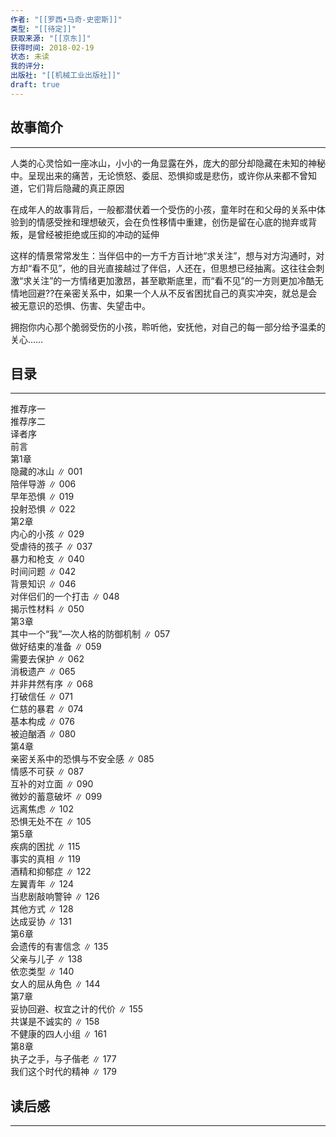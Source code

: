 ```yaml
---
作者: "[[罗西•马奇-史密斯]]"
类型: "[[待定]]"
获取来源: "[[京东]]"
获得时间: 2018-02-19
状态: 未读
我的评分: 
出版社: "[[机械工业出版社]]"
draft: true
---
```

## 故事简介
---
人类的心灵恰如一座冰山，小小的一角显露在外，庞大的部分却隐藏在未知的神秘中。呈现出来的痛苦，无论愤怒、委屈、恐惧抑或是悲伤，或许你从来都不曾知道，它们背后隐藏的真正原因

在成年人的故事背后，一般都潜伏着一个受伤的小孩，童年时在和父母的关系中体验到的情感受挫和理想破灭，会在负性移情中重建，创伤是留在心底的抛弃或背叛，是曾经被拒绝或压抑的冲动的延伸

这样的情景常常发生：当伴侣中的一方千方百计地“求关注”，想与对方沟通时，对方却“看不见”，他的目光直接越过了伴侣，人还在，但思想已经抽离。这往往会刺激“求关注”的一方情绪更加激昂，甚至歇斯底里，而“看不见”的一方则更加冷酷无情地回避??在亲密关系中，如果一个人从不反省困扰自己的真实冲突，就总是会被无意识的恐惧、伤害、失望击中。

拥抱你内心那个脆弱受伤的小孩，聆听他，安抚他，对自己的每一部分给予温柔的关心……
## 目录
---
推荐序一  
推荐序二  
译者序  
前言  
第1章  
隐藏的冰山 ∥ 001  
陪伴导游 ∥ 006  
早年恐惧 ∥ 019  
投射恐惧 ∥ 022  
第2章  
内心的小孩 ∥ 029  
受虐待的孩子 ∥ 037  
暴力和枪支 ∥ 040  
时间问题 ∥ 042  
背景知识 ∥ 046  
对伴侣们的一个打击 ∥ 048  
揭示性材料 ∥ 050  
第3章  
其中一个“我”—次人格的防御机制 ∥ 057  
做好结束的准备 ∥ 059  
需要去保护 ∥ 062  
消极遗产 ∥ 065  
并非井然有序 ∥ 068  
打破信任 ∥ 071  
仁慈的暴君 ∥ 074  
基本构成 ∥ 076  
被迫酗酒 ∥ 080  
第4章  
亲密关系中的恐惧与不安全感 ∥ 085  
情感不可获 ∥ 087  
互补的对立面 ∥ 090  
微妙的蓄意破坏 ∥ 099  
远离焦虑 ∥ 102  
恐惧无处不在 ∥ 105  
第5章  
疾病的困扰 ∥ 115  
事实的真相 ∥ 119  
酒精和抑郁症 ∥ 122  
左翼青年 ∥ 124  
当悲剧敲响警钟 ∥ 126  
其他方式 ∥ 128  
达成妥协 ∥ 131  
第6章  
会遗传的有害信念 ∥ 135  
父亲与儿子 ∥ 138  
依恋类型 ∥ 140  
女人的屈从角色 ∥ 144  
第7章  
妥协回避、权宜之计的代价 ∥ 155  
共谋是不诚实的 ∥ 158  
不健康的四人小组 ∥ 161  
第8章  
执子之手，与子偕老 ∥ 177  
我们这个时代的精神 ∥ 179

## 读后感
---

